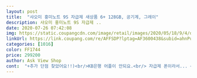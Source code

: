 ```yaml
---
layout: post 
title:  "샤오미 홍미노트 9S 자급제 새상품 6+ 128GB, 공기계, 그레이" 
description: 샤오미 홍미노트 9S 자급제 ..
date: 2020-07-26 07:42:08 
img: https://static.coupangcdn.com/image/retail/images/2020/05/18/9/4/d3846d15-f647-40f2-8f18-784d3ff574b5.jpg 
linkUrl: https://link.coupang.com/re/AFFSDP?lptag=AF3600438&subid=ahnPublicAsk&pageKey=1825991358&itemId=2720224630&vendorItemId=70710457685&traceid=V0-113-c7e6053994300902 
categories: [1016] 
color: FF1744 
price: 299200 
author: Ask View Shop 
cont:  "+추가 단점 찾았어요!!)<br/>KB은행 어플이 안되요.<br/> 자급제 폰이라서... <br/>.<br/>.<br/>뭐 쿨하게 카뱅 쓰면 되죠 뭐.<br/><br/>가성비 괜찮다고 봅니다.<br/><br/>게임폰이라는 별명이 민망스럽게도 고사양은 커녕 저사양 게임도 잘 안돌아갔어요.<br/> 너무나 헐 스러웠지만, 마음을 진정시키고, 게임은 닌텐도와 아이패드로 하면 된다고 스스로를 다독이면서 딱 1년 1개월 잘 썼어요.<br/><br/>그냥저냥이라면서도 자꾸 샤오미폰만 사재끼는 저 자신을 저도 잘 이해할 수 없지만, 아무튼 이번에도 샤오미예요.<br/><br/>그래도 카메라도 겁나 잘 나오고요 맘에들어요.<br/> 방금 홍미노트9s로 찍은 마라샹궈사진 같이 올려봅니다.<br/><br/>그래서 두번째 샤오미폰으로 포코폰을 샀죠.<br/><br/>그러나 떨어뜨리면서 액정보호필름은 멀쩡한데 액정이 깨지고 (뭐죠), 폰 하단부분이 벌어지면서 진동이 올때마다 전차 지나가는 소리가 나는 둥... <br/> 그리고 폰이 깜깜해지면서 자꾸 5초씩 멈춰서, 또 갑자기 먹통되면 예전꼴 나겠다 싶어서 쿠팡에서 홍미노트9s를 샀어요.<br/><br/>근데 9s 화면 엄청 크네요, 포코폰보다 더 커요.<br/> 거의 아이폰프로맥스 사이즈예요.<br/><br/>맨 처음 홍미노트5s를 직구해서 쓰고, 아이폰에서 넘어온건데 은근 쓸만하고 20만원대라는 가격에 혹해서 1년 잘 썼어요.<br/> 근데 딱 1년이 되니까 어느날 갑자기 폰이 그대로 먹통이 되고 켜지지않았어요 다시는... <br/>.<br/>또르르... <br/>.<br/><br/>블투이어폰+유튜브프리미엄 중독자로써, 아이폰의 그  배터리용량은 도저히 사용불가여서요.<br/><br/>소문보다 생각보다 더 가성비 제품인듯.<br/> 갤럭시노트7을 쓰고 있었는데 그것보다 더 큰 화면크기에 펀치홀로 더 넓은 화면 몰입감을 보인다.<br/> 쿼드카메라인데, 카메라 기능이 다양하고 사용하기가 편한듯.<br/>.<br/> 사진느낌은 삼성과 애플의 중간정도로 너무 건조하지도 너무 뽀샤시 느낌도 않아 좋다.<br/> 배터리는 좀 더 써봐야겠지만 5020mh면 극강.<br/><br/>아 제가 샤오미를 좋아하는 이유는 늘 배터리용량이었어요.<br/><br/>아이패드프로를 쿠팡으로 득한 뒤 이젠 전자제품도 거리낌 없이 삽니다 ㅎㅎㅎㅋㅋㅋ<br/>이런 폰이 30만원이 안된다는 것이.<br/>.<br/> 중국폰이라 걱정말고 사서 써보시길<br/>제 3번째 샤오미 폰입니다!<br/>지금까지는 넘 맘에들어요! 딱 반나절 썼으니깐요.<br/> ㅋㅋㅋㅋㅋ<br/>" 
---
```


